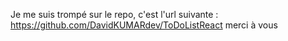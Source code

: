 Je me suis trompé sur le repo, c'est l'url suivante : https://github.com/DavidKUMARdev/ToDoListReact merci à vous

